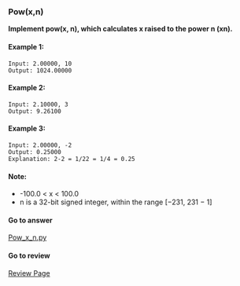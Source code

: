 ### Pow(x,n)

**Implement pow(x, n), which calculates x raised to the power n (xn).**

#### Example 1:

```
Input: 2.00000, 10
Output: 1024.00000
```

#### Example 2:

```
Input: 2.10000, 3
Output: 9.26100
```

#### Example 3:

```
Input: 2.00000, -2
Output: 0.25000
Explanation: 2-2 = 1/22 = 1/4 = 0.25
```

#### Note:

* -100.0 < x < 100.0
* n is a 32-bit signed integer, within the range [−231, 231 − 1]

####  Go to answer

[Pow_x_n.py](https://github.com/Kelv1nYu/LeetCode_Practices/blob/master/Code/Pow_x_n.py)

#### Go to review

[Review Page](https://github.com/Kelv1nYu/LeetCode_Practices/blob/master/Review/Pow_x_n.md)